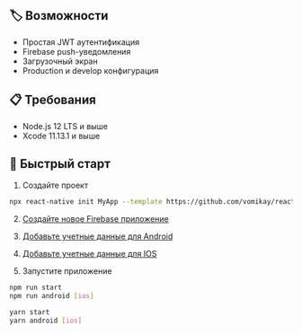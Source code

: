 ## 🏷️ Возможности

- Простая JWT аутентификация
- Firebase push-уведомления
- Загрузочный экран
- Production и develop конфигурация

## 📋 Требования

- Node.js 12 LTS и выше
- Xcode 11.13.1 и выше

## 🚀 Быстрый старт

1. Сoздайте проект

```sh
npx react-native init MyApp --template https://github.com/vomikay/react-native-template.git
```

2. [Создайте новое Firebase приложение](https://console.firebase.google.com/)

3. [Добавьте учетные данные для Android](https://rnfirebase.io/#generating-android-credentials)

4. [Добавьте учетные данные для IOS](https://rnfirebase.io/#generating-ios-credentials)

5. Запустите приложение

```sh
npm run start
npm run android [ios]
```

```sh
yarn start
yarn android [ios]
```
